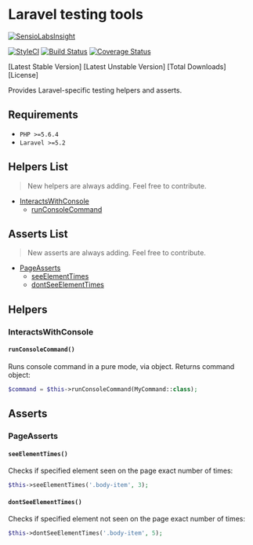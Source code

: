 # Laravel testing tools

[![SensioLabsInsight](https://insight.sensiolabs.com/projects/dd09a6c5-ccae-4c6b-b126-79337cbb6cec/big.png)](https://insight.sensiolabs.com/projects/dd09a6c5-ccae-4c6b-b126-79337cbb6cec)

[![StyleCI](https://styleci.io/repos/75414626/shield?branch=master&style=flat)](https://styleci.io/repos/75414626)
[![Build Status](https://travis-ci.org/dmitry-ivanov/laravel-testing-tools.svg?branch=master)](https://travis-ci.org/dmitry-ivanov/laravel-testing-tools)
[![Coverage Status](https://coveralls.io/repos/github/dmitry-ivanov/laravel-testing-tools/badge.svg?branch=master)](https://coveralls.io/github/dmitry-ivanov/laravel-testing-tools?branch=master)

[Latest Stable Version]
[Latest Unstable Version]
[Total Downloads]
[License]

Provides Laravel-specific testing helpers and asserts.

## Requirements

- `PHP >=5.6.4`
- `Laravel >=5.2`

## Helpers List

> New helpers are always adding. Feel free to contribute.

- [InteractsWithConsole](#interactswithconsole)
  - [runConsoleCommand](#runconsolecommand)

## Asserts List

> New asserts are always adding. Feel free to contribute.

- [PageAsserts](#pageasserts)
  - [seeElementTimes](#seeelementtimes)
  - [dontSeeElementTimes](#dontseeelementtimes)

## Helpers

### InteractsWithConsole

#### `runConsoleCommand()`

Runs console command in a pure mode, via object. Returns command object:

```php
$command = $this->runConsoleCommand(MyCommand::class);
```

## Asserts

### PageAsserts

#### `seeElementTimes()`

Checks if specified element seen on the page exact number of times:

```php
$this->seeElementTimes('.body-item', 3);
```

#### `dontSeeElementTimes()`

Checks if specified element not seen on the page exact number of times:

```php
$this->dontSeeElementTimes('.body-item', 5);
```
